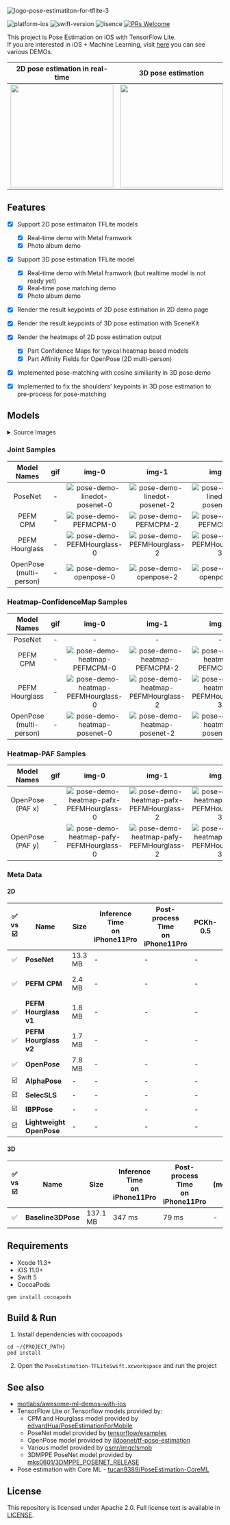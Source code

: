 ![logo-pose-estimatiton-for-tflite-3](https://user-images.githubusercontent.com/37643248/120911940-18fd2680-c6c6-11eb-972e-9bdd3e975c3b.png)

![platform-ios](https://img.shields.io/badge/platform-ios-lightgrey.svg)
![swift-version](https://img.shields.io/badge/swift-5-red.svg)
![lisence](https://img.shields.io/badge/license-MIT-black.svg)
[![PRs Welcome](https://img.shields.io/badge/PRs-welcome-brightgreen.svg?style=flat-square)](http://makeapullrequest.com)

This project is Pose Estimation on iOS with TensorFlow Lite.<br>If you are interested in iOS + Machine Learning, visit [here](https://github.com/motlabs/iOS-Proejcts-with-ML-Models) you can see various DEMOs.<br>

|               2D pose estimation in real-time                |                      3D pose estimation                      |
| :----------------------------------------------------------: | :----------------------------------------------------------: |
| <img src="https://user-images.githubusercontent.com/37643248/77227994-99ba2a80-6bc7-11ea-9b08-9bb57723bc42.gif" width=240px> | <img src="https://user-images.githubusercontent.com/37643248/110994933-e68ca780-83bc-11eb-8331-d827e19d2d36.gif" width=240px> |


## Features

- [x] Support 2D pose estimaiton TFLite models
    - [x] Real-time demo with Metal framwork
    - [x] Photo album demo
- [x] Support 3D pose estimation TFLite model
    - [x] Real-time demo with Metal framwork (but realtime model is not ready yet)
    - [x] Real-time pose matching demo
    - [x] Photo album demo
- [x] Render the result keypoints of 2D pose estimation in 2D demo page
- [x] Render the result keypoints of 3D pose estimation with SceneKit
- [x] Render the heatmaps of 2D pose estimation output
    - [x] Part Confidence Maps for typical heatmap based models
    - [x] Part Affinity Fields for OpenPose (2D multi-person)
- [x] Implemented pose-matching with cosine similiarity in 3D pose demo
- [x] Implemented to fix the shoulders' keypoints in 3D pose estimation to pre-process for pose-matching


## Models

<details><summary>Source Images</summary>
<p>

Name | gif | img-0 | img-1 | img-2
:---: | :---: | :---: | :---: | :---:
Source | - | <img src="https://user-images.githubusercontent.com/37643248/81012180-15301c80-8e94-11ea-83ec-bd45a690efb3.jpg" width=200px> | <img src="https://user-images.githubusercontent.com/37643248/81010350-1ca1f680-8e91-11ea-81fd-0ff4c78b8641.png" width=200px> | <img src="https://user-images.githubusercontent.com/37643248/81009122-0135ec00-8e8f-11ea-8a3a-e62929f19d8e.png" width=200px>

</p>
</details>


### Joint Samples

Model Names | gif | img-0 | img-1 | img-2
:---: | :---: | :---: | :---: | :---:
PoseNet | - | ![pose-demo-linedot-posenet-0](https://user-images.githubusercontent.com/37643248/81031293-bf289c80-8ec6-11ea-9ec2-6fa4fa07effb.jpeg) | ![pose-demo-linedot-posenet-2](https://user-images.githubusercontent.com/37643248/81031298-c64faa80-8ec6-11ea-8cf6-29eff18ef832.jpeg) | ![pose-demo-linedot-posenet-3](https://user-images.githubusercontent.com/37643248/81031302-c94a9b00-8ec6-11ea-9de8-f91cd97bc48a.jpeg)
PEFM CPM | - | ![pose-demo-PEFMCPM-0](https://user-images.githubusercontent.com/37643248/81031404-21819d00-8ec7-11ea-8a65-4bb2575808c6.jpeg) | ![pose-demo-PEFMCPM-2](https://user-images.githubusercontent.com/37643248/81031420-29414180-8ec7-11ea-8388-260baada3a3d.jpeg) | ![pose-demo-PEFMCPM-3](https://user-images.githubusercontent.com/37643248/81031426-2a726e80-8ec7-11ea-975e-5ad0037650a8.jpeg)
PEFM Hourglass | - | ![pose-demo-PEFMHourglass-0](https://user-images.githubusercontent.com/37643248/81031512-6efe0a00-8ec7-11ea-9e27-b411044cdf39.jpeg) | ![pose-demo-PEFMHourglass-2](https://user-images.githubusercontent.com/37643248/81031522-77564500-8ec7-11ea-8dba-71982428d1ce.jpeg) | ![pose-demo-PEFMHourglass-3](https://user-images.githubusercontent.com/37643248/81031523-78877200-8ec7-11ea-8160-858a6a7fc527.jpeg)
OpenPose (multi-person) | - | ![pose-demo-openpose-0](https://user-images.githubusercontent.com/37643248/81030774-fa29d080-8ec4-11ea-8164-a5e960d09fe4.jpeg) | ![pose-demo-openpose-2](https://user-images.githubusercontent.com/37643248/81030820-28a7ab80-8ec5-11ea-9fcc-283ca97b5748.jpeg) | ![pose-demo-openpose-3](https://user-images.githubusercontent.com/37643248/81030783-ff871b00-8ec4-11ea-94dc-f609bce71536.jpeg)

### Heatmap-ConfidenceMap Samples

Model Names | gif | img-0 | img-1 | img-2
:---: | :---: | :---: | :---: | :---:
PoseNet | - | - | - | - | -
PEFM CPM | - | ![pose-demo-heatmap-PEFMCPM-0](https://user-images.githubusercontent.com/37643248/81032662-aa023c80-8ecb-11ea-8e6d-bbcb8be2a695.jpeg) | ![pose-demo-heatmap-PEFMCPM-2](https://user-images.githubusercontent.com/37643248/81032670-b38ba480-8ecb-11ea-9821-15eeb9af4946.jpeg) | ![pose-demo-heatmap-PEFMCPM-3](https://user-images.githubusercontent.com/37643248/81032672-b5556800-8ecb-11ea-9660-2d0626a6213e.jpeg)
PEFM Hourglass | - | ![pose-demo-heatmap-PEFMHourglass-0](https://user-images.githubusercontent.com/37643248/81032762-fe0d2100-8ecb-11ea-965d-8443e3d3e24e.jpeg) | ![pose-demo-heatmap-PEFMHourglass-2](https://user-images.githubusercontent.com/37643248/81032758-fc435d80-8ecb-11ea-9f18-4ad82374ff63.jpeg) | ![pose-demo-heatmap-PEFMHourglass-3](https://user-images.githubusercontent.com/37643248/81032752-f3eb2280-8ecb-11ea-949a-80a34f6752a3.jpeg)
OpenPose (multi-person) | - | ![pose-demo-heatmap-posenet-0](https://user-images.githubusercontent.com/37643248/81032579-52fc6780-8ecb-11ea-9c6f-2dfa5a7f524e.jpeg) | ![pose-demo-heatmap-posenet-2](https://user-images.githubusercontent.com/37643248/81032601-5f80c000-8ecb-11ea-8f05-f95e8b1e9d28.jpeg) | ![pose-demo-heatmap-posenet-3](https://user-images.githubusercontent.com/37643248/81032603-63144700-8ecb-11ea-9af5-b9b38380a8b8.jpeg)


### Heatmap-PAF Samples

Model Names | gif | img-0 | img-1 | img-2
:---: | :---: | :---: | :---: | :---:
OpenPose (PAF x) | - | ![pose-demo-heatmap-pafx-PEFMHourglass-0](https://user-images.githubusercontent.com/37643248/81033830-fea7b680-8ecf-11ea-991d-37868d902c64.jpeg) | ![pose-demo-heatmap-pafx-PEFMHourglass-2](https://user-images.githubusercontent.com/37643248/81033840-07988800-8ed0-11ea-8c71-8474399e8660.jpeg) | ![pose-demo-heatmap-pafx-PEFMHourglass-3](https://user-images.githubusercontent.com/37643248/81033842-09624b80-8ed0-11ea-9374-3812b5702917.jpeg)
OpenPose (PAF y) | - | ![pose-demo-heatmap-pafy-PEFMHourglass-0](https://user-images.githubusercontent.com/37643248/81033852-12531d00-8ed0-11ea-85b4-c8efa8e61232.jpeg) | ![pose-demo-heatmap-pafy-PEFMHourglass-2](https://user-images.githubusercontent.com/37643248/81033861-17b06780-8ed0-11ea-9806-6b819d3c78ff.jpeg) | ![pose-demo-heatmap-pafy-PEFMHourglass-3](https://user-images.githubusercontent.com/37643248/81033864-1848fe00-8ed0-11ea-8ccc-1adc358a85b3.jpeg) 

### Meta Data

#### 2D

✅ vs ☑️ | Name | Size | Inference<br>Time<br>on iPhone11Pro | Post-process<br>Time<br>on iPhone11Pro | PCKh-0.5 | multi person <br>vs<br> single person | Model Source | Paper | tflite<br>download
:---: | --- | --- | --- | --- | --- | :---: | --- | --- | ---
✅ | **PoseNet** | 13.3 MB | - | - | - | single | [tensorflow/tensorflow](https://github.com/tensorflow/examples/blob/master/lite/examples/posenet/ios) | [PersonLab](https://arxiv.org/abs/1803.08225)
✅ | **PEFM CPM** | 2.4 MB | - | - | - | single | [edvardHua/PoseEstimationForMobile](https://github.com/edvardHua/PoseEstimationForMobile) | [Convolutional Pose Machines](https://arxiv.org/abs/1602.00134)
✅ | **PEFM Hourglass v1** | 1.8 MB | - | - | - | single | [edvardHua/PoseEstimationForMobile](https://github.com/edvardHua/PoseEstimationForMobile) | [Stacked Hourglass Networks](https://arxiv.org/abs/1603.06937)
✅ | **PEFM Hourglass v2** | 1.7 MB | - | - | - | single | [edvardHua/PoseEstimationForMobile](https://github.com/edvardHua/PoseEstimationForMobile) | [Stacked Hourglass Networks](https://arxiv.org/abs/1603.06937)
✅ | **OpenPose** | 7.8 MB | - | - | - | multi | [ildoonet/tf-pose-estimation](https://github.com/ildoonet/tf-pose-estimation/issues/355) | [OpenPose](https://arxiv.org/abs/1812.08008)
☑️ | **AlphaPose** | - | - | - | - | single | [osmr/imgclsmob](https://github.com/osmr/imgclsmob) | [RMPE](https://arxiv.org/abs/1612.00137)
☑️ | **SelecSLS** | - | - | - | - | single | [osmr/imgclsmob](https://github.com/osmr/imgclsmob) | -
☑️ | **IBPPose** | - | - | - | - | single | [osmr/imgclsmob](https://github.com/osmr/imgclsmob) | -
☑️ | **Lightweight OpenPose** | - | - | - | - | single | [osmr/imgclsmob](https://github.com/osmr/imgclsmob) | [OpenPose](https://arxiv.org/abs/1812.08008)

#### 3D 

✅ vs ☑️ | Name | Size | Inference<br>Time<br>on iPhone11Pro | Post-process<br>Time<br>on iPhone11Pro | (metric) | multi person <br>vs<br> single person | Model Source | Paper | tflite<br>download
:---: | --- | --- | --- | --- | --- | :---: | --- | --- | ---
✅ | **Baseline3DPose** | 137.1 MB | 347 ms | 79 ms | - | single | [mks0601/3DMPPE_POSENET_RELEASE](https://github.com/mks0601/3DMPPE_POSENET_RELEASE) | [3DMPPE PoseNet](https://arxiv.org/abs/1907.11346) | [download](https://github.com/tucan9389/PoseEstimation-TFLiteSwift/releases/download/v2.0.0/baseline_moon_noS.tflite)

## Requirements

- Xcode 11.3+
- iOS 11.0+
- Swift 5
- CocoaPods
```shell
gem install cocoapods
```

## Build & Run

1. Install dependencies with cocoapods
```shell
cd ~/{PROJECT_PATH}
pod install
```

2. Open the `PoseEstimation-TFLiteSwift.xcworkspace` and run the project


## See also

- [motlabs/awesome-ml-demos-with-ios](https://github.com/motlabs/awesome-ml-demos-with-ios)
- TensorFlow Lite or Tensorflow models provided by:
  - CPM and Hourglass model provided by  [edvardHua/PoseEstimationForMobile](https://github.com/edvardHua/PoseEstimationForMobile)
  - PoseNet model provided by [tensorflow/examples](https://github.com/tensorflow/examples/blob/master/lite/examples/posenet/ios)
  - OpenPose model provided by [ildoonet/tf-pose-estimation](https://github.com/ildoonet/tf-pose-estimation)
  - Various model provided by [osmr/imgclsmob](https://github.com/osmr/imgclsmob)
  - 3DMPPE PoseNet model provided by [mks0601/3DMPPE_POSENET_RELEASE](https://github.com/mks0601/3DMPPE_POSENET_RELEASE)
- Pose estimation with Core ML - [tucan9389/PoseEstimation-CoreML](https://github.com/tucan9389/PoseEstimation-CoreML)

## License

This repository is licensed under Apache 2.0. Full license text is available in [LICENSE](LICENSE).
